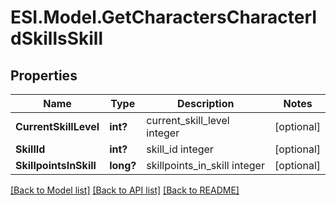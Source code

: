 # ESI.Model.GetCharactersCharacterIdSkillsSkill
## Properties

Name | Type | Description | Notes
------------ | ------------- | ------------- | -------------
**CurrentSkillLevel** | **int?** | current_skill_level integer | [optional] 
**SkillId** | **int?** | skill_id integer | [optional] 
**SkillpointsInSkill** | **long?** | skillpoints_in_skill integer | [optional] 

[[Back to Model list]](../README.md#documentation-for-models) [[Back to API list]](../README.md#documentation-for-api-endpoints) [[Back to README]](../README.md)

